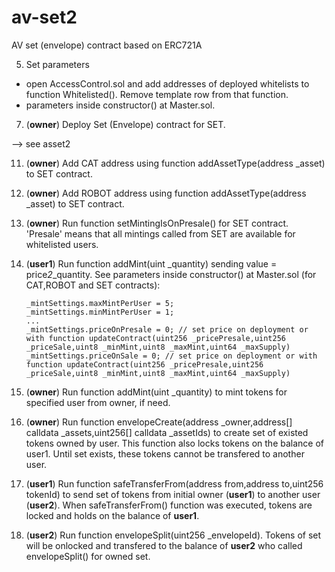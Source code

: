 # av-set2
AV set (envelope) contract based on ERC721A

5) Set parameters
- open AccessControl.sol and add addresses of deployed whitelists to function Whitelisted(). Remove template row from that function.
- parameters inside constructor() at Master.sol.
7) (**owner**) Deploy Set (Envelope) contract for SET.

--> see asset2

11) (**owner**) Add CAT address using function addAssetType(address _asset) to SET contract.
12) (**owner**) Add ROBOT address using function addAssetType(address _asset) to SET contract.
13) (**owner**) Run function setMintingIsOnPresale() for SET contract. 'Presale' means that all mintings called from SET are available for whitelisted users.
14) (**user1**) Run function addMint(uint _quantity) sending value = price*2*_quantity. See parameters inside constructor() at Master.sol (for CAT,ROBOT and SET contracts):

        _mintSettings.maxMintPerUser = 5;
        _mintSettings.minMintPerUser = 1;
        ...
        _mintSettings.priceOnPresale = 0; // set price on deployment or with function updateContract(uint256 _pricePresale,uint256 _priceSale,uint8 _minMint,uint8 _maxMint,uint64 _maxSupply)
        _mintSettings.priceOnSale = 0; // set price on deployment or with function updateContract(uint256 _pricePresale,uint256 _priceSale,uint8 _minMint,uint8 _maxMint,uint64 _maxSupply)

15) (**owner**) Run function addMint(uint _quantity) to mint tokens for specified user from owner, if need.
16) (**owner**) Run function envelopeCreate(address _owner,address[] calldata _assets,uint256[] calldata _assetIds) to create set of existed tokens owned by user. This function also locks tokens on the balance of user1. Until set exists, these tokens cannot be transfered to another user.
17) (**user1**) Run function safeTransferFrom(address from,address to,uint256 tokenId) to send set of tokens from initial owner (**user1**) to another user (**user2**). When safeTransferFrom() function was executed, tokens are locked and holds on the balance of **user1**.
18) (**user2**) Run function envelopeSplit(uint256 _envelopeId). Tokens of set will be onlocked and transfered to the balance of **user2** who called envelopeSplit() for owned set.
